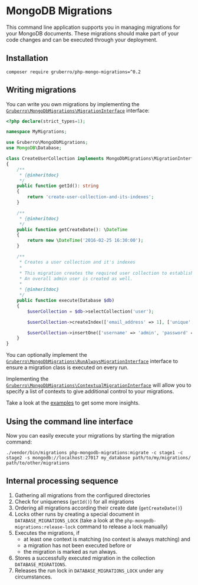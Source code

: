 # MongoDB Migrations

This command line application supports you in managing migrations for your MongoDB documents. These migrations should make part of your code changes and can be executed through your deployment.

## Installation

```
composer require gruberro/php-mongo-migrations=^0.2
```

## Writing migrations

You can write you own migrations by implementing the [`Gruberro\MongoDbMigrations\MigrationInterface`](lib/MigrationInterface.php) interface:

```php
<?php declare(strict_types=1);

namespace MyMigrations;

use Gruberro\MongoDbMigrations;
use MongoDB\Database;

class CreateUserCollection implements MongoDbMigrations\MigrationInterface
{
    /**
     * {@inheritdoc}
     */
    public function getId(): string
    {
        return 'create-user-collection-and-its-indexes';
    }

    /**
     * {@inheritdoc}
     */
    public function getCreateDate(): \DateTime
    {
        return new \DateTime('2016-02-25 16:30:00');
    }

    /**
     * Creates a user collection and it's indexes
     *
     * This migration creates the required user collection to establish an application login and it's required indexes.
     * An overall admin user is created as well.
     *
     * {@inheritdoc}
     */
    public function execute(Database $db)
    {
        $userCollection = $db->selectCollection('user');

        $userCollection->createIndex(['email_address' => 1], ['unique' => true]);

        $userCollection->insertOne(['username' => 'admin', 'password' => password_hash('topsecret', PASSWORD_DEFAULT), 'email_address' => 'admin@exmaple.com']);
    }
}
```

You can optionally implement the [`Gruberro\MongoDbMigrations\RunAlwaysMigrationInterface`](lib/RunAlwaysMigrationInterface.php) interface to ensure a migration class is executed on every run.

Implementing the [`Gruberro\MongoDbMigrations\ContextualMigrationInterface`](lib/ContextualMigrationInterface.php) will allow you to specify a list of contexts to give additional control to your migrations.

Take a look at the [examples](examples/) to get some more insights.

## Using the command line interface

Now you can easily execute your migrations by starting the migration command:

```
./vendor/bin/migrations php-mongodb-migrations:migrate -c stage1 -c stage2 -s mongodb://localhost:27017 my_database path/to/my/migrations/ path/to/other/migrations
```

## Internal processing sequence

1. Gathering all migrations from the configured directories
2. Check for uniqueness (`getId()`) for all migrations
3. Ordering all migrations according their create date (`getCreateDate()`)
4. Locks other runs by creating a special document in `DATABASE_MIGRATIONS_LOCK` (take a look at the `php-mongodb-migrations:release-lock` command to release a lock manually)
5. Executes the migrations, if
   * at least one context is matching (no context is always matching) and
   * a migration has not been executed before or
   * the migration is marked as run always.
6. Stores a successfully executed migration in the collection `DATABASE_MIGRATIONS`.
7. Releases the run lock in `DATABASE_MIGRATIONS_LOCK` under any circumstances.
